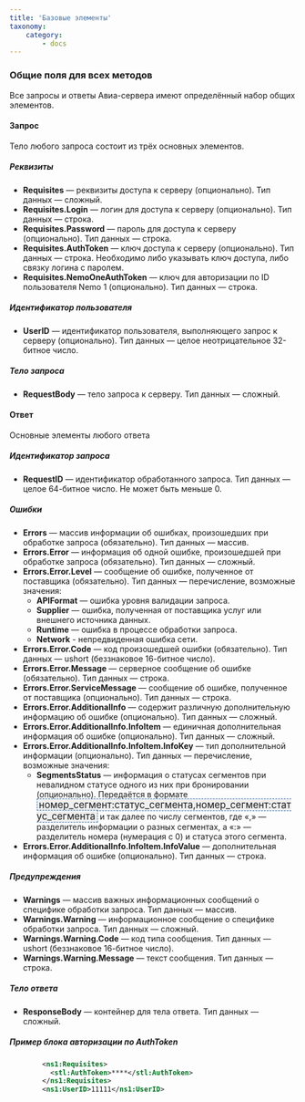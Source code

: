 ```yaml
---
title: 'Базовые элементы'
taxonomy:
    category:
        - docs
---
```


### Общие поля для всех методов

Все запросы и ответы Авиа-сервера имеют определённый набор общих элементов.

#### Запрос

Тело любого запроса состоит из трёх основных элементов.

##### Реквизиты

* **Requisites** — реквизиты доступа к серверу (опционально). Тип данных — сложный.
* **Requisites.Login** — логин для доступа к серверу (опционально). Тип данных — строка.
* **Requisites.Password** — пароль для доступа к серверу (опционально). Тип данных — строка.
* **Requisites.AuthToken** — ключ доступа к серверу (опционально). Тип данных — строка. Необходимо либо указывать ключ доступа, либо связку логина с паролем.
* **Requisites.NemoOneAuthToken** — ключ для авторизации по ID пользователя Nemo 1 (опционально). Тип данных — строка.


##### Идентификатор пользователя

* **UserID** — идентификатор пользователя, выполняющего запрос к серверу (опционально). Тип данных — целое неотрицательное 32-битное число.

##### Тело запроса

* **RequestBody** — тело запроса к серверу. Тип данных — сложный.

#### Ответ

Основные элементы любого ответа

##### Идентификатор запроса

* **RequestID** — идентификатор обработанного запроса. Тип данных — целое 64-битное число. Не может быть меньше 0.

##### Ошибки

* **Errors** — массив информации об ошибках, произошедших при обработке запроса (обязательно). Тип данных — массив.
* **Errors.Error** — информация об одной ошибке, произошедшей при обработке запроса (обязательно). Тип данных — сложный.
* **Errors.Error.Level** — сообщение об ошибке, полученное от поставщика (обязательно). Тип данных — перечисление, возможные значения:
  * **APIFormat** — ошибка уровня валидации запроса.
  * **Supplier** — ошибка, полученная от поставщика услуг или внешнего источника данных.
  * **Runtime** — ошибка в процессе обработки запроса.
  * **Network** - непредвиденная ошибка сети.
* **Errors.Error.Code** — код произошедшей ошибки (обязательно). Тип данных —  ushort (беззнаковое 16-битное число).
* **Errors.Error.Message** — серверное сообщение об ошибке (обязательно). Тип данных — строка.
* **Errors.Error.ServiceMessage** — сообщение об ошибке, полученное от поставщика (опционально). Тип данных — строка.
* **Errors.Error.AdditionalInfo** — содержит различную дополнительную информацию об ошибке (опционально). Тип данных — сложный. 
* **Errors.Error.AdditionalInfo.InfoItem** — единичная дополнительная информация об ошибке (опционально). Тип данных — сложный.
* **Errors.Error.AdditionalInfo.InfoItem.InfoKey** — тип дополнительной информации (опционально). Тип данных — перечисление, возможные значения:
  * **SegmentsStatus** — информация о статусах сегментов при невалидном статусе одного из них при бронировании (опционально). Передаётся в формате <syntaxhighlight lang="text" enclose="none" style="font-size: 1.2em; padding: 0 3px; background: #F0F0F0; border: 1px dashed #2F6FAB;">номер_сегмент:статус_сегмента,номер_сегмент:статус_сегмента</syntaxhighlight> и так далее по числу сегментов, где «,» — разделитель информации о разных сегментах, а «:» — разделитель номера (нумерация с 0) и статуса этого сегмента.
* **Errors.Error.AdditionalInfo.InfoItem.InfoValue** — дополнительная информация об ошибке (опционально). Тип данных — строка. 

##### Предупреждения

* **Warnings** — массив важных информационных сообщений о специфике обработки запроса. Тип данных — массив.
* **Warnings.Warning** — информационное сообщение о специфике обработки запроса. Тип данных — сложный.
* **Warnings.Warning.Code** — код типа сообщения. Тип данных — ushort (беззнаковое 16-битное число).
* **Warnings.Warning.Message** — текст сообщения. Тип данных — строка.

##### Тело ответа

* **ResponseBody** — контейнер для тела ответа. Тип данных — сложный.

##### Пример блока авторизации по AuthToken
```xml
        <ns1:Requisites>
          <stl:AuthToken>****</stl:AuthToken>
        </ns1:Requisites>
        <ns1:UserID>11111</ns1:UserID>

